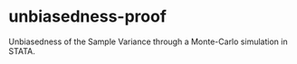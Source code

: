 # unbiasedness-proof

Unbiasedness of the Sample Variance through a Monte-Carlo simulation in STATA.


